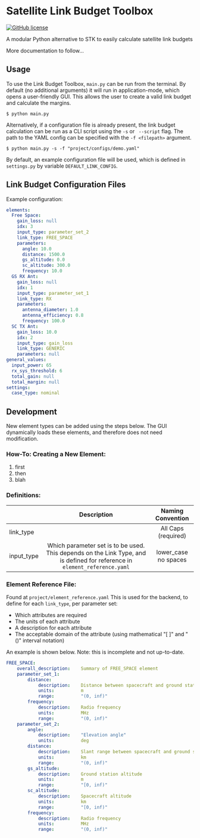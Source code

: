 # Satellite Link Budget Toolbox

[![GitHub license](https://img.shields.io/github/license/LMaiorano/Link-Budget-Toolbox)](https://github.com/LMaiorano/Link-Budget-Toolbox/blob/master/LICENSE)
<!-- [![Python Toolbox](https://github.com/LMaiorano/Link-Budget-Toolbox/actions/workflows/python-app.yml/badge.svg)](https://github.com/LMaiorano/Link-Budget-Toolbox/actions/workflows/python-app.yml) --->

A modular Python alternative to STK to easily calculate satellite link budgets

More documentation to follow...


## Usage
To use the Link Budget Toolbox, `main.py` can be run from the terminal. By default (no additional arguments) it will run in application-mode, which opens a 
user-friendly GUI. This allows the user to create a valid link budget and calculate
the margins.

`
$ python main.py
`

Alternatively, if a configuration file is already present, the link budget calculation
can be run as a CLI script using the `-s` or ` --script` flag. The path to the YAML config can be specified with the `-f <filepath>` argument. 

`
$ python main.py -s -f "project/configs/demo.yaml"
`


By default, an example configuration file will be used, which is defined in `settings.py` by variable `DEFAULT_LINK_CONFIG`.   

## Link Budget Configuration Files

Example configuration:
```yaml
elements:
  Free Space:
    gain_loss: null
    idx: 3
    input_type: parameter_set_2
    link_type: FREE_SPACE
    parameters:
      angle: 10.0
      distance: 1500.0
      gs_altitude: 0.0
      sc_altitude: 300.0
      frequency: 10.0
  GS RX Ant:
    gain_loss: null
    idx: 1
    input_type: parameter_set_1
    link_type: RX
    parameters:
      antenna_diameter: 1.0
      antenna_efficiency: 0.8
      frequency: 100.0
  SC TX Ant:
    gain_loss: 10.0
    idx: 2
    input_type: gain_loss
    link_type: GENERIC
    parameters: null
general_values:
  input_power: 65
  rx_sys_threshold: 6
  total_gain: null
  total_margin: null
settings:
  case_type: nominal

```

## Development

New element types can be added using the steps below. The GUI dynamically loads these elements, and therefore does not need modification.

### How-To: Creating a New Element:
1. first
2. then
3. blah

### Definitions:
|            	|                                                        Description                                                         	|   Naming Convention  	|
|------------	|:--------------------------------------------------------------------------------------------------------------------------:	|:--------------------:	|
| link_type  	|                                                                                                                            	| All Caps (required)  	|
| input_type 	| Which parameter set is to be used. This depends on the Link Type, and is defined for reference in `element_reference.yaml` 	| lower_case no spaces 	|


### Element Reference File:
Found at `project/element_reference.yaml`
This is used for the backend, to define for each `link_type`, per parameter set:
 - Which attributes are required
 - The units of each attribute
 - A description for each attribute
 - The acceptable domain of the attribute (using mathematical "[ ]" and "()" interval notation)
 

An example is shown below. Note: this is incomplete and not up-to-date.
```yaml
FREE_SPACE:
    overall_description:    Summary of FREE_SPACE element
    parameter_set_1:
        distance:
            description:    Distance between spacecraft and ground station
            units:          m
            range:          "(0, inf)"
        frequency:
            description:    Radio frequency
            units:          MHz
            range:          "(0, inf)"
    parameter_set_2:
        angle:
            description:    "Elevation angle"
            units:          deg
        distance:
            description:    Slant range between spacecraft and ground station
            units:          km
            range:          "(0, inf)"
        gs_altitude:
            description:    Ground station altitude
            units:          m
            range:          "[0, inf)"
        sc_altitude:
            description:    Spacecraft altitude
            units:          km
            range:          "[0, inf)"
        frequency:
            description:    Radio frequency
            units:          MHz
            range:          "(0, inf)"
```